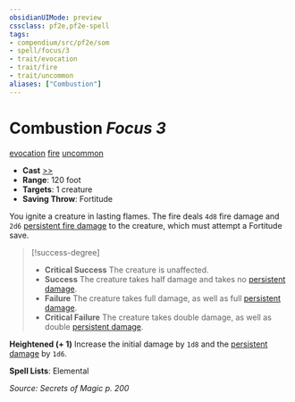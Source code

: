 ```yaml
---
obsidianUIMode: preview
cssclass: pf2e,pf2e-spell
tags:
- compendium/src/pf2e/som
- spell/focus/3
- trait/evocation
- trait/fire
- trait/uncommon
aliases: ["Combustion"]
---
```

# Combustion *Focus 3*   
[evocation](evocation.md "Evocation School Trait")  [fire](fire.md "Fire Energy & Element Trait")  [uncommon](uncommon.md "Uncommon Rarity Trait")  

- **Cast** [>>](chapter-9-playing-the-game.md#Actions "Two-Action") 
- **Range**: 120 foot
- **Targets**: 1 creature
- **Saving Throw**: Fortitude

You ignite a creature in lasting flames. The fire deals `4d8` fire damage and `2d6` [persistent fire damage](conditions.md#Persistent%20Damage) to the creature, which must attempt a Fortitude save.

> [!success-degree] 
> - **Critical Success** The creature is unaffected.
> - **Success** The creature takes half damage and takes no [persistent damage](conditions.md#Persistent%20Damage).
> - **Failure** The creature takes full damage, as well as full [persistent damage](conditions.md#Persistent%20Damage).
> - **Critical Failure** The creature takes double damage, as well as double [persistent damage](conditions.md#Persistent%20Damage).

**Heightened (+ 1)** Increase the initial damage by `1d8` and the [persistent damage](conditions.md#Persistent%20Damage) by `1d6`.

**Spell Lists**: Elemental

*Source: Secrets of Magic p. 200*